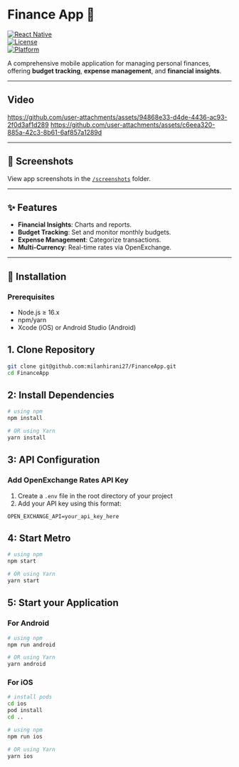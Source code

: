 # Finance App 💸

[![React Native](https://img.shields.io/badge/React%20Native-0.73.0-blue)](https://reactnative.dev)  
[![License](https://img.shields.io/badge/license-MIT-green)](LICENSE)  
[![Platform](https://img.shields.io/badge/Platform-Android%20%7C%20iOS-brightgreen)]()

A comprehensive mobile application for managing personal finances, offering **budget tracking**, **expense management**, and **financial insights**.

---

## Video
https://github.com/user-attachments/assets/94868e33-d4de-4436-ac93-2f0d3af1d289
https://github.com/user-attachments/assets/c6eea320-885a-42c3-8b61-6af857a1289d

---

## 📸 Screenshots 
View app screenshots in the [`/screenshots`](./screenshots/) folder.  

---

## ✨ Features
- **Financial Insights**: Charts and reports.
- **Budget Tracking**: Set and monitor monthly budgets.
- **Expense Management**: Categorize transactions.
- **Multi-Currency**: Real-time rates via OpenExchange.

---

## 🚀 Installation

### Prerequisites
- Node.js ≥ 16.x
- npm/yarn
- Xcode (iOS) or Android Studio (Android)

## 1. Clone Repository
```bash
git clone git@github.com:milanhirani27/FinanceApp.git
cd FinanceApp
```

## 2: Install Dependencies

```bash
# using npm
npm install

# OR using Yarn
yarn install
```

## 3: API Configuration

### Add OpenExchange Rates API Key
1. Create a `.env` file in the root directory of your project
2. Add your API key using this format:

```env
OPEN_EXCHANGE_API=your_api_key_here
```

## 4: Start Metro

```bash
# using npm
npm start

# OR using Yarn
yarn start
```

## 5: Start your Application

### For Android

```bash
# using npm
npm run android

# OR using Yarn
yarn android
```

### For iOS

```bash
# install pods
cd ios
pod install
cd ..

# using npm
npm run ios

# OR using Yarn
yarn ios
```